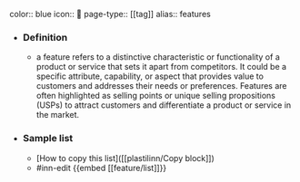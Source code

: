 color:: blue
icon:: 🌟
page-type:: [[tag]]
alias:: features

- ### Definition 
  - a feature refers to a distinctive characteristic or functionality of a product or service that sets it apart from competitors. It could be a specific attribute, capability, or aspect that provides value to customers and addresses their needs or preferences. Features are often highlighted as selling points or unique selling propositions (USPs) to attract customers and differentiate a product or service in the market.
- ### Sample list
  - [How to copy this list]([[plastilinn/Copy block]])
  - #inn-edit {{embed [[feature/list]]}}



